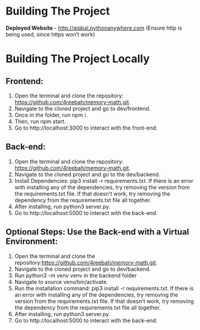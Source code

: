 # Building The Project

**Deployed Website** - http://aiqbal.pythonanywhere.com (Ensure http is being used, since https won’t work)

# Building The Project Locally

## Frontend: 
1. Open the terminal and clone the repository: https://github.com/4reebah/memory-math.git.
2. Navigate to the cloned project and go to dev/frontend. 
3. Once in the folder, run npm i.
4. Then, run npm start.
5. Go to http://localhost:3000 to interact with the front-end.

## Back-end:
1. Open the terminal and clone the repository: https://github.com/4reebah/memory-math.git.
2. Navigate to the cloned project and go to the dev/backend.
3. Install Dependencies: pip3 install -r requirements.txt. If there is an error with installing any of the dependencies, try removing the version from the requirements.txt file. If that doesn't work, try removing the dependency from the requirements.txt file all together.
4. After installing, run python3 server.py.
5. Go to http://localhost:5000 to interact with the back-end.

## Optional Steps: Use the Back-end with a Virtual Environment: 
1. Open the terminal and clone the repository:https://github.com/4reebah/memory-math.git.
2. Navigate to the cloned project and go to dev/backend.
3. Run python3 -m venv venv in the backend folder
4. Navigate to source venv/bin/activate.
5. Run the installation command: pip3 install -r requirements.txt. If there is an error with installing any of the dependencies, try removing the version from the requirements.txt file. If that doesn't work, try removing the dependency from the requirements.txt file all together.
6. After installing, run python3 server.py.
7. Go to http://localhost:5000 to interact with the back-end.
